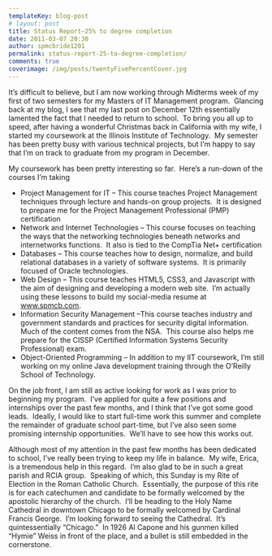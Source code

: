 ```yaml
---
templateKey: blog-post
# layout: post
title: Status Report–25% to degree completion
date: 2011-03-07 20:30
author: spmcbride1201
permalink: status-report-25-to-degree-completion/
comments: true
coverimage: /img/posts/twentyFivePercentCover.jpg
---
```

It’s difficult to believe, but I am now working through Midterms week of my first of two semesters for my Masters of IT Management program.  Glancing back at my blog, I see that my last post on December 12th essentially lamented the fact that I needed to return to school.  To bring you all up to speed, after having a wonderful Christmas back in California with my wife, I started my coursework at the Illinois Institute of Technology.  My semester has been pretty busy with various technical projects, but I’m happy to say that I’m on track to graduate from my program in December.

My coursework has been pretty interesting so far.  Here’s a run-down of the courses I’m taking
<ul>
	<li>Project Management for IT – This course teaches Project Management techniques through lecture and hands-on group projects.  It is designed to prepare me for the Project Management Professional (PMP) certification</li>
	<li>Network and Internet Technologies – This course focuses on teaching the ways that the networking technologies beneath networks and internetworks functions.  It also is tied to the CompTia Net+ certification</li>
	<li>Databases – This course teaches how to design, normalize, and build relational databases in a variety of software systems.  It is primarily focused of Oracle technologies.</li>
	<li>Web Design – This course teaches HTML5, CSS3, and Javascript with the aim of designing and developing a modern web site.  I’m actually using these lessons to build my social-media resume at <a href="http://www.spmcb.com">www.spmcb.com</a>.</li>
	<li>Information Security Management –This course teaches industry and government standards and practices for security digital information.  Much of the content comes from the NSA.  This course also helps me prepare for the CISSP (Certified Information Systems Security Professional) exam.</li>
	<li>Object-Oriented Programming – In addition to my IIT coursework, I’m still working on my online Java development training through the O’Reilly School of Technology.</li>
</ul>
On the job front, I am still as active looking for work as I was prior to beginning my program.  I’ve applied for quite a few positions and internships over the past few months, and I think that I’ve got some good leads.  Ideally, I would like to start full-time work this summer and complete the remainder of graduate school part-time, but I’ve also seen some promising internship opportunities.  We’ll have to see how this works out.

Although most of my attention in the past few months has been dedicated to school, I’ve really been trying to keep my life in balance.  My wife, Erica, is a tremendous help in this regard.  I’m also glad to be in such a great parish and RCIA group.  Speaking of which, this Sunday is my Rite of Election in the Roman Catholic Church.  Essentially, the purpose of this rite is for each catechumen and candidate to be formally welcomed by the apostolic hierarchy of the church.  I’ll be heading to the Holy Name Cathedral in downtown Chicago to be formally welcomed by Cardinal Francis George.  I’m looking forward to seeing the Cathedral.  It’s quintessentially “Chicago.”  In 1926 Al Capone and his gunmen killed “Hymie” Weiss in front of the place, and a bullet is still embedded in the cornerstone.
